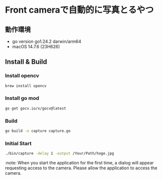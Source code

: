 # Front cameraで自動的に写真とるやつ

## 動作環境

- go version go1.24.2 darwin/arm64
- macOS 14.7.6 (23H626)

## Install & Build

### Install opencv

```bash
brew install opencv
```

### Install go mod

```sh
go get gocv.io/x/gocv@latest
```

### Build

```sh
go build -o capture capture.go
```

### Initial Start

```sh
./bin/capture -delay 1 -output /Your/Path/hoge.jpg
```

:note: When you start the application for the first time, a dialog will appear requesting access to the camera. Please allow the application to access the camera.